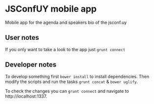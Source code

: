 JSConfUY mobile app
===================

Mobile app for the agenda and speakers bio of the jsconf.uy

User notes
----------

If you only want to take a look to the app just `grunt connect`

Developer notes
---------------

To develop something first `bower install` to install dependencies. Then modify the scripts and run the tasks `grunt concat` & `bower uglify`.

To check the changes you can `grunt connect` and navigate to http://localhost:1337.
